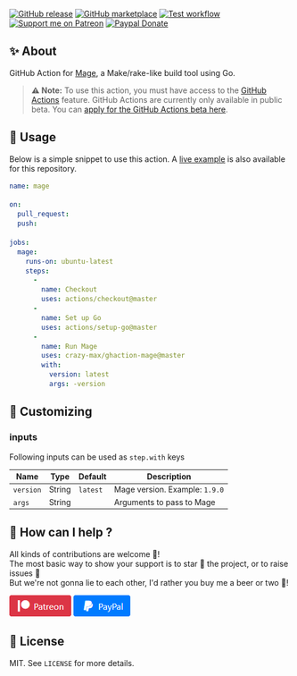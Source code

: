 [![GitHub release](https://img.shields.io/github/release/crazy-max/ghaction-mage.svg?style=flat-square)](https://github.com/crazy-max/ghaction-mage/releases/latest)
[![GitHub marketplace](https://img.shields.io/badge/marketplace-mage--action-blue?logo=github&style=flat-square)](https://github.com/marketplace/actions/mage-action)
[![Test workflow](https://github.com/crazy-max/ghaction-mage/workflows/test/badge.svg)](https://github.com/crazy-max/ghaction-mage/actions)
[![Support me on Patreon](https://img.shields.io/badge/donate-patreon-f96854.svg?logo=patreon&style=flat-square)](https://www.patreon.com/crazymax) 
[![Paypal Donate](https://img.shields.io/badge/donate-paypal-00457c.svg?logo=paypal&style=flat-square)](https://www.paypal.me/crazyws)

## ✨ About

GitHub Action for [Mage](https://magefile.org/), a Make/rake-like build tool using Go.

> **:warning: Note:** To use this action, you must have access to the [GitHub Actions](https://github.com/features/actions) feature. GitHub Actions are currently only available in public beta. You can [apply for the GitHub Actions beta here](https://github.com/features/actions/signup/).

## 🚀 Usage

Below is a simple snippet to use this action. A [live example](https://github.com/crazy-max/ghaction-mage/actions) is also available for this repository.

```yaml
name: mage

on:
  pull_request:
  push:

jobs:
  mage:
    runs-on: ubuntu-latest
    steps:
      -
        name: Checkout
        uses: actions/checkout@master
      -
        name: Set up Go
        uses: actions/setup-go@master
      -
        name: Run Mage
        uses: crazy-max/ghaction-mage@master
        with:
          version: latest
          args: -version
```

## 💅 Customizing

### inputs

Following inputs can be used as `step.with` keys

| Name          | Type    | Default   | Description                      |
|---------------|---------|-----------|----------------------------------|
| `version`     | String  | `latest`  | Mage version. Example: `1.9.0`   |
| `args`        | String  |           | Arguments to pass to Mage        |

## 🤝 How can I help ?

All kinds of contributions are welcome :raised_hands:!<br />
The most basic way to show your support is to star :star2: the project, or to raise issues :speech_balloon:<br />
But we're not gonna lie to each other, I'd rather you buy me a beer or two :beers:!

[![Support me on Patreon](.res/patreon.png)](https://www.patreon.com/crazymax) 
[![Paypal Donate](.res/paypal.png)](https://www.paypal.me/crazyws)

## 📝 License

MIT. See `LICENSE` for more details.

